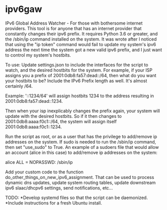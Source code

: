 # ipv6gaw
IPv6 Global Address Watcher - For those with bothersome internet providers. This tool is for anyone that has an internet provider that constantly changes their ipv6 prefix. It requires Python 3.6 or greater, and the /sbin/ip command installed on the system. It was wrote after I noticed that using the "ip token" command would fail to update my system's ipv6 address the next time the system got a new valid ipv6 prefix, and I just want to control my system's hostbits.

To use: Update settings.json to include the interfaces for the script to watch, and the desired hostbits for the system. For example, if your ISP assigns you a prefix of 2001:0db8:fa57:dead::/64, then what do you want your hostbits to be? Include the IPv6 Prefix length as well. It's almost certainly /64.

Example: '::1234/64' will assign hostbits 1234 to the address resulting in 2001:0db8:fa57:dead::1234.

Then when your isp inexplicably changes the prefix again, your system will update with the desired hostbits. So if it then changes to 2001:0db8:aaaa:f0c1::/64, the system will assign itself 2001:0db8:aaaa:f0c1::1234.

Run the script as root, or as a user that has the privilege to add/remove ip addresses on the system. If sudo is needed to run the /sbin/ip command, then set "use_sudo" to True. An example of a sudoers file that would allow an account (alice in this case) to add/remove ip addresses on the system:

 alice ALL = NOPASSWD: /sbin/ip

Add your custom code to the function do_other_things_on_new_ipv6_assignment. That can be used to process dynamic dns updates, update system routing tables, update downstream ipv6 slaac/dhcpv6 settings, send notifications, etc...

TODO:
 *Develop systemd files so that the script can be daemonized.
 *Include instructions for a fresh Ubuntu install.
